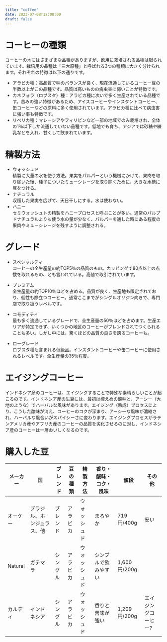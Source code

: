```yaml
---
title: "coffee"
date: 2023-07-08T12:00:00
draft: false
---
```


# コーヒーの種類
コーヒーの木にはさまざまな品種がありますが、飲用に栽培される品種は限られています。栽培用の品種は「三大原種」と呼ばれる3つの種類に大きく分けられます。それぞれの特徴は以下の通りです。
- アラビカ種：高品質で味のバランスが良く、現在流通しているコーヒー豆の半数以上がこの品種です。品質は高いものの病虫害に弱いことが特徴です。
- カネフォラ（ロブスタ）種：アラビカ種に次いで多く生産されている品種です。苦みの強い特徴があるため、アイスコーヒーやインスタントコーヒー、缶コーヒーなどの原料に多く使用されています。アラビカ種に比べて病虫害に強い事も特徴です。
 - リベリカ種：マレーシアやフィリピンなど一部の地域でのみ栽培され、全体の1％以下しか流通していない品種です。低地でも育ち、アジアでは砂糖や練乳などを入れ、甘くして飲まれています。

# 精製方法
- ウォッシュド  
精製に大量の水を使う方法。果実をパルパーという機械にかけて、果肉を取り除いた後、種子についたミューシレージを取り除くために、大きな水槽に豆をつける。
 - ナチュラル  
収穫した果実を広げて、天日干しにする。水は使わない。
- ハニー  
セミウォッシュトの精製をハニープロセスと呼ぶことが多い。通常のパルプドナチュラルよりも使う水の量が少なく、パルパーを通した時にある程度の果肉やミューシレージを残すように調整される。

# グレード
- スペシャルティ  
コーヒーの全生産量の約TOP5％の品質のもの。カッピングで80点以上の点数を取れるもの、とも言われている。高値で取引されています。

- プレミアム  
全生産量の約TOP10％ほどを占める。品質が良く、生産地も限定されており、個性も際立つコーヒー。通常ここまでがシングルオリジン向きで、専門店で取り扱うレベルです。

- コモディティ  
最も多く流通しているグレードで、全生産量の50％ほどを占めます。生産エリアが特定できず、いくつかの地区のコーヒーがブレンドされてつくられることも多い。しかし中には、驚くほどの品質の良さを誇るコーヒーも。

- ローグレード  
ロブスタ種も含まれる低級品。インスタントコーヒーや缶コーヒーに使用されるレベルです。全生産量の35％程度。

# エイジングコーヒー
インドネシア産のコーヒーは、エイジングすることで特殊な素晴らしいことが起こるのです。インドネシア産の生豆には、最初は控えめの酸味と、アーシー（大地のような）でハーバルな風味があります。エイジング（熟成）プロセスにより、こうした酸味が消え、コーヒーのコクが深まり、アーシーな風味が濃縮され、ハーバルな風合いがスパイシーさに変わります。エイジングプロセスがラテンアメリカ産やアフリカ産のコーヒーの品質を劣化させるのに対し、インドネシア産のコーヒーは一層おいしくなるのです。

# 購入した豆
| メーカー  | 国                         | ブレンド  | 豆の種類  | 精製方法    | 香り・酸味・コク・風味         | 値段 | その他 |
|-----------|----------------------------|-----------|-----------|-------------|---------------------------------|------|--------|
| オーケー  | ブラジル、ホンジュラス、他 | ブレンド  | アラビカ  | ウォッシュド | まろやか                         |  719円/400g   |    安い   |
| Natural   | ガテマラ                   | シングル  | アラビカ  | ウォッシュド | シンプルで飲みやすい             |  1,600円/200g   |       |
| カルディ  | インドネシア               | シングル  | アラビカ  | ウォッシュド | 香りと苦味が強い                 |   1,209円/200g  | エイジングコーヒー?      |
